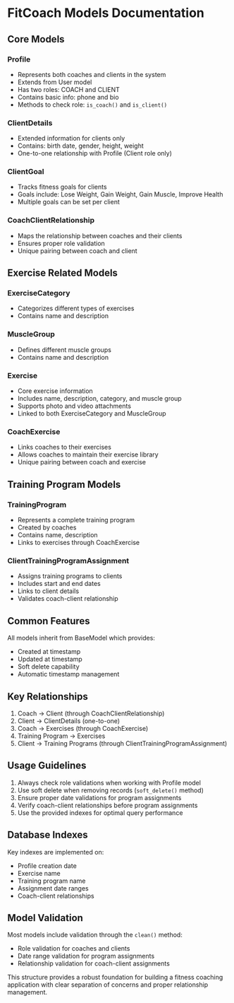 # FitCoach Models Documentation

## Core Models

### Profile
- Represents both coaches and clients in the system
- Extends from User model
- Has two roles: COACH and CLIENT
- Contains basic info: phone and bio
- Methods to check role: `is_coach()` and `is_client()`

### ClientDetails
- Extended information for clients only
- Contains: birth date, gender, height, weight
- One-to-one relationship with Profile (Client role only)

### ClientGoal
- Tracks fitness goals for clients
- Goals include: Lose Weight, Gain Weight, Gain Muscle, Improve Health
- Multiple goals can be set per client

### CoachClientRelationship
- Maps the relationship between coaches and their clients
- Ensures proper role validation
- Unique pairing between coach and client

## Exercise Related Models

### ExerciseCategory
- Categorizes different types of exercises
- Contains name and description

### MuscleGroup
- Defines different muscle groups
- Contains name and description

### Exercise
- Core exercise information
- Includes name, description, category, and muscle group
- Supports photo and video attachments
- Linked to both ExerciseCategory and MuscleGroup

### CoachExercise
- Links coaches to their exercises
- Allows coaches to maintain their exercise library
- Unique pairing between coach and exercise

## Training Program Models

### TrainingProgram
- Represents a complete training program
- Created by coaches
- Contains name, description
- Links to exercises through CoachExercise

### ClientTrainingProgramAssignment
- Assigns training programs to clients
- Includes start and end dates
- Links to client details
- Validates coach-client relationship

## Common Features

All models inherit from BaseModel which provides:
- Created at timestamp
- Updated at timestamp
- Soft delete capability
- Automatic timestamp management

## Key Relationships

1. Coach -> Client (through CoachClientRelationship)
2. Client -> ClientDetails (one-to-one)
3. Coach -> Exercises (through CoachExercise)
4. Training Program -> Exercises
5. Client -> Training Programs (through ClientTrainingProgramAssignment)

## Usage Guidelines

1. Always check role validations when working with Profile model
2. Use soft delete when removing records (`soft_delete()` method)
3. Ensure proper date validations for program assignments
4. Verify coach-client relationships before program assignments
5. Use the provided indexes for optimal query performance

## Database Indexes

Key indexes are implemented on:
- Profile creation date
- Exercise name
- Training program name
- Assignment date ranges
- Coach-client relationships

## Model Validation

Most models include validation through the `clean()` method:
- Role validation for coaches and clients
- Date range validation for program assignments
- Relationship validation for coach-client assignments

This structure provides a robust foundation for building a fitness coaching application with clear separation of concerns and proper relationship management. 